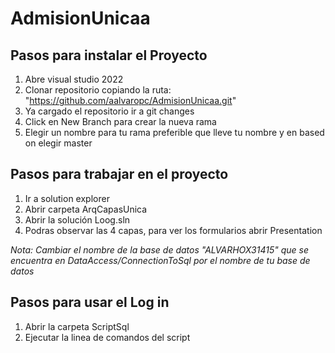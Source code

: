# AdmisionUnicaa

## Pasos para instalar el Proyecto
1. Abre visual studio 2022
2. Clonar repositorio copiando la ruta: "https://github.com/aalvaropc/AdmisionUnicaa.git"
3. Ya cargado el repositorio ir a git changes
4. Click en New Branch para crear la nueva rama
5. Elegir un nombre para tu rama preferible que lleve tu nombre y en based on elegir master

## Pasos para trabajar en el proyecto
1. Ir a solution explorer
2. Abrir carpeta ArqCapasUnica
3. Abrir la solución Loog.sln
4. Podras observar las 4 capas, para ver los formularios abrir Presentation

*Nota: Cambiar el nombre de la base de datos "ALVARHOX31415" que se encuentra en DataAccess/ConnectionToSql por el nombre de tu base de datos*

## Pasos para usar el Log in
1. Abrir la carpeta ScriptSql
2. Ejecutar la linea de comandos del script

